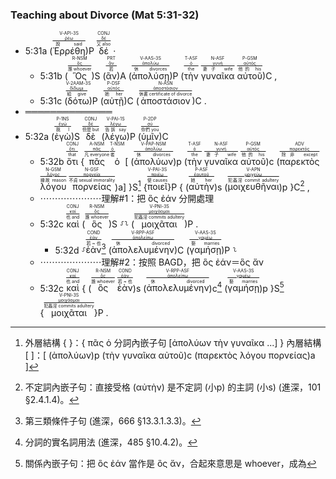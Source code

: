 ### Teaching about Divorce (Mat 5:31-32)

- 5:31a (<RUBY><ruby><ruby><span class='verb'>Ἐρρέθη</span><rt>說 said</rt></ruby><rt><a href='https://bible.fhl.net/new/s.php?N=0&k=04483&m='>ῥέω</a></rt></ruby><rt>V-API-3S</rt></RUBY>)P <RUBY><ruby><ruby>δέ<rt>又 also</rt></ruby><rt><a href='https://bible.fhl.net/new/s.php?N=0&k=01161&m='>δέ</a></rt></ruby><rt>CONJ</rt></RUBY> · 
	- 5:31b (<RUBY><ruby><ruby>Ὃς<rt>誰 whoever</rt></ruby><rt><a href='https://bible.fhl.net/new/s.php?N=0&k=03739&m='>ὅς</a></rt></ruby><rt>R-NSM</rt></RUBY>)S (<RUBY><ruby><ruby>ἂν<rt>若</rt></ruby><rt><a href='https://bible.fhl.net/new/s.php?N=0&k=00302&m='>ἄν</a></rt></ruby><rt>PRT</rt></RUBY>)A (<RUBY><ruby><ruby><span class='verb'>ἀπολύσῃ</span><rt>休 divorces</rt></ruby><rt><a href='https://bible.fhl.net/new/s.php?N=0&k=00630&m='>ἀπολύω</a></rt></ruby><rt>V-AAS-3S</rt></RUBY>)P (<RUBY><ruby><ruby>τὴν<rt>the</rt></ruby><rt><a href='https://bible.fhl.net/new/s.php?N=0&k=03588&m='>ὁ</a></rt></ruby><rt>T-ASF</rt></RUBY> <RUBY><ruby><ruby>γυναῖκα<rt>妻子 wife</rt></ruby><rt><a href='https://bible.fhl.net/new/s.php?N=0&k=01135&m='>γυνή</a></rt></ruby><rt>N-ASF</rt></RUBY> <RUBY><ruby><ruby>αὐτοῦ<rt>他的 his</rt></ruby><rt><a href='https://bible.fhl.net/new/s.php?N=0&k=00846&m='>αὐτός</a></rt></ruby><rt>P-GSM</rt></RUBY>)C , 
	- 5:31c (<RUBY><ruby><ruby><span class='verb'>δότω</span><rt>給 give</rt></ruby><rt><a href='https://bible.fhl.net/new/s.php?N=0&k=01325&m='>δίδωμι</a></rt></ruby><rt>V-2AAM-3S</rt></RUBY>)P (<RUBY><ruby><ruby>αὐτῇ<rt>她 her</rt></ruby><rt><a href='https://bible.fhl.net/new/s.php?N=0&k=00846&m='>αὐτός</a></rt></ruby><rt>P-DSF</rt></RUBY>)C (<RUBY><ruby><ruby>ἀποστάσιον<rt>休書 certificate of divorce</rt></ruby><rt><a href='https://bible.fhl.net/new/s.php?N=0&k=00647&m='>ἀποστάσιον</a></rt></ruby><rt>N-ASN</rt></RUBY>)C . 
- ══════════════
- 5:32a (<RUBY><ruby><ruby>ἐγὼ<rt>我 I</rt></ruby><rt><a href='https://bible.fhl.net/new/s.php?N=0&k=01473&m='>ἐγώ</a></rt></ruby><rt>P-1NS</rt></RUBY>)S <RUBY><ruby><ruby>δὲ<rt>但是 but</rt></ruby><rt><a href='https://bible.fhl.net/new/s.php?N=0&k=01161&m='>δέ</a></rt></ruby><rt>CONJ</rt></RUBY> (<RUBY><ruby><ruby><span class='verb'>λέγω</span><rt>告訴 say</rt></ruby><rt><a href='https://bible.fhl.net/new/s.php?N=0&k=03004&m='>λέγω</a></rt></ruby><rt>V-PAI-1S</rt></RUBY>)P (<RUBY><ruby><ruby>ὑμῖν<rt>你們 you</rt></ruby><rt><a href='https://bible.fhl.net/new/s.php?N=0&k=05213&m='>σύ</a></rt></ruby><rt>P-2DP</rt></RUBY>)C 
	- 5:32b <RUBY><ruby><ruby>ὅτι<rt>that</rt></ruby><rt><a href='https://bible.fhl.net/new/s.php?N=0&k=03754&m='>ὅτι</a></rt></ruby><rt>CONJ</rt></RUBY> {<RUBY><ruby><ruby>πᾶς<rt>凡 everyone</rt></ruby><rt><a href='https://bible.fhl.net/new/s.php?N=0&k=03956&m='>πᾶς</a></rt></ruby><rt>A-NSM</rt></RUBY> <RUBY><ruby><ruby>ὁ<rt>者</rt></ruby><rt><a href='https://bible.fhl.net/new/s.php?N=0&k=03588&m='>ὁ</a></rt></ruby><rt>T-NSM</rt></RUBY> [ (<RUBY><ruby><ruby><span class='ptc'>ἀπολύων</span><rt>休 divorces</rt></ruby><rt><a href='https://bible.fhl.net/new/s.php?N=0&k=00630&m='>ἀπολύω</a></rt></ruby><rt>V-PAP-NSM</rt></RUBY>)p (<RUBY><ruby><ruby>τὴν<rt>the</rt></ruby><rt><a href='https://bible.fhl.net/new/s.php?N=0&k=03588&m='>ὁ</a></rt></ruby><rt>T-ASF</rt></RUBY> <RUBY><ruby><ruby>γυναῖκα<rt>妻子 wife</rt></ruby><rt><a href='https://bible.fhl.net/new/s.php?N=0&k=01135&m='>γυνή</a></rt></ruby><rt>N-ASF</rt></RUBY> <RUBY><ruby><ruby>αὐτοῦ<rt>他的 his</rt></ruby><rt><a href='https://bible.fhl.net/new/s.php?N=0&k=00846&m='>αὐτός</a></rt></ruby><rt>P-GSM</rt></RUBY>)c (<RUBY><ruby><ruby>παρεκτὸς<rt>除非 except</rt></ruby><rt><a href='https://bible.fhl.net/new/s.php?N=0&k=03924&m='>παρεκτός</a></rt></ruby><rt>ADV</rt></RUBY> <RUBY><ruby><ruby>λόγου<rt>緣故 reason</rt></ruby><rt><a href='https://bible.fhl.net/new/s.php?N=0&k=03056&m='>λόγος</a></rt></ruby><rt>N-GSM</rt></RUBY> <RUBY><ruby><ruby>πορνείας<rt>不貞 sexual immorality</rt></ruby><rt><a href='https://bible.fhl.net/new/s.php?N=0&k=04202&m='>πορνεία</a></rt></ruby><rt>N-GSF</rt></RUBY>)a] }S[^1] {<RUBY><ruby><ruby><span class='verb'>ποιεῖ</span><rt>使 causes</rt></ruby><rt><a href='https://bible.fhl.net/new/s.php?N=0&k=04160&m='>ποιέω</a></rt></ruby><rt>V-PAI-3S</rt></RUBY>}P { (<RUBY><ruby><ruby>αὐτὴν<rt>她 her</rt></ruby><rt><a href='https://bible.fhl.net/new/s.php?N=0&k=00848&m='>ἑαυτοῦ</a></rt></ruby><rt>P-ASF</rt></RUBY>)s (<RUBY><ruby><ruby><span class='inf'>μοιχευθῆναι</span><rt>犯姦淫 commit adultery</rt></ruby><rt><a href='https://bible.fhl.net/new/s.php?N=0&k=03431&m='>μοιχεύω</a></rt></ruby><rt>V-APN</rt></RUBY>)p }C[^2] , 
	- ⋯⋯⋯⋯⋯⋯⋯理解#1：把 ὃς ἐάν 分開處理
	- 5:32c <RUBY><ruby><ruby>καὶ<rt>也 and</rt></ruby><rt><a href='https://bible.fhl.net/new/s.php?N=0&k=02532&m='>καί</a></rt></ruby><rt>CONJ</rt></RUBY> (<RUBY><ruby><ruby>ὃς<rt>誰 whoever</rt></ruby><rt><a href='https://bible.fhl.net/new/s.php?N=0&k=03739&m='>ὅς</a></rt></ruby><rt>R-NSM</rt></RUBY>)S ⸉⸊ (<RUBY><ruby><ruby><span class='verb'>μοιχᾶται</span><rt>犯姦淫 commits adultery</rt></ruby><rt><a href='https://bible.fhl.net/new/s.php?N=0&k=03429&m='>μοιχάομαι</a></rt></ruby><rt>V-PNI-3S</rt></RUBY>)P . 
		- 5:32d ⸉<RUBY><ruby><ruby>ἐὰν<rt>若~也</rt></ruby><rt><a href='https://bible.fhl.net/new/s.php?N=0&k=01437&m='>ἐάν</a></rt></ruby><rt>COND</rt></RUBY>[^3] (<RUBY><ruby><ruby><span class='ptc'>ἀπολελυμένην</span><rt>休 divorced</rt></ruby><rt><a href='https://bible.fhl.net/new/s.php?N=0&k=00620&m='>ἀπολείπω</a></rt></ruby><rt>V-RPP-ASF</rt></RUBY>)C (<RUBY><ruby><ruby><span class='verb'>γαμήσῃ</span><rt>娶 marries</rt></ruby><rt><a href='https://bible.fhl.net/new/s.php?N=0&k=01060&m='>γαμέω</a></rt></ruby><rt>V-AAS-3S</rt></RUBY>)P ⸊ 
	- ⋯⋯⋯⋯⋯⋯⋯理解#2：按照 BAGD，把 ὃς ἐάν＝ὃς ἄν
	- 5:32c <RUBY><ruby><ruby>καὶ<rt>也 and</rt></ruby><rt><a href='https://bible.fhl.net/new/s.php?N=0&k=02532&m='>καί</a></rt></ruby><rt>CONJ</rt></RUBY> { (<RUBY><ruby><ruby>ὃς<rt>誰 whoever</rt></ruby><rt><a href='https://bible.fhl.net/new/s.php?N=0&k=03739&m='>ὅς</a></rt></ruby><rt>R-NSM</rt></RUBY> <RUBY><ruby><ruby>ἐὰν<rt>若~也</rt></ruby><rt><a href='https://bible.fhl.net/new/s.php?N=0&k=01437&m='>ἐάν</a></rt></ruby><rt>COND</rt></RUBY>)s (<RUBY><ruby><ruby><span class='ptc'>ἀπολελυμένην</span><rt>休 divorced</rt></ruby><rt><a href='https://bible.fhl.net/new/s.php?N=0&k=00620&m='>ἀπολείπω</a></rt></ruby><rt>V-RPP-ASF</rt></RUBY>)c[^5] (<RUBY><ruby><ruby><span class='verb'>γαμήσῃ</span><rt>娶 marries</rt></ruby><rt><a href='https://bible.fhl.net/new/s.php?N=0&k=01060&m='>γαμέω</a></rt></ruby><rt>V-AAS-3S</rt></RUBY>)p }S[^4] {<RUBY><ruby><ruby><span class='verb'>μοιχᾶται</span><rt>犯姦淫 commits adultery</rt></ruby><rt><a href='https://bible.fhl.net/new/s.php?N=0&k=03429&m='>μοιχάομαι</a></rt></ruby><rt>V-PNI-3S</rt></RUBY>}P . 

[^1]: 外層結構 { }：{ πᾶς ὁ 分詞內嵌子句 [ἀπολύων τὴν γυναῖκα ...] }
內層結構 [ ]：[ (ἀπολύων)p (τὴν γυναῖκα αὐτοῦ)c (παρεκτὸς λόγου πορνείας)a ]

[^2]: 不定詞內嵌子句：直接受格 (αὐτὴν) 是不定詞 (小p) 的主詞 (小s) (進深，101 §2.4.1.4)。

[^3]: 第三類條件子句 (進深，666 §13.3.1.3.3)。

[^4]: 關係內嵌子句：把 ὃς ἐάν 當作是 ὃς ἄν，合起來意思是 whoever，成為

[^5]: 分詞的實名詞用法 (進深，485 §10.4.2)。
